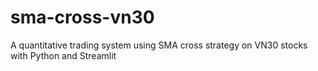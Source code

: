 # sma-cross-vn30
A quantitative trading system using SMA cross strategy on VN30 stocks with Python and Streamlit
